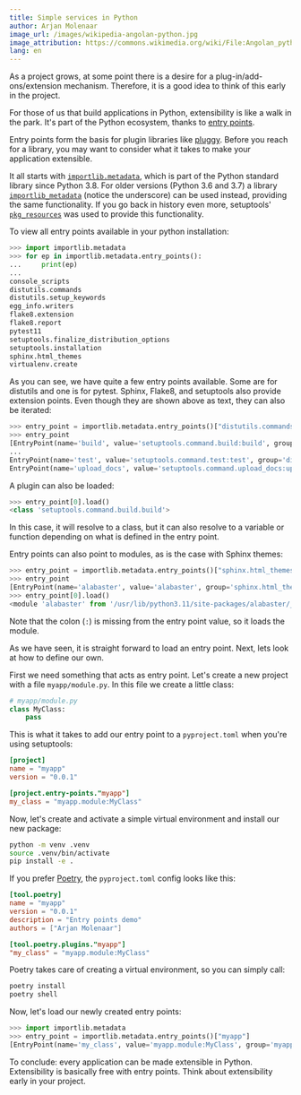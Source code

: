 ```yaml
---
title: Simple services in Python
author: Arjan Molenaar
image_url: /images/wikipedia-angolan-python.jpg
image_attribution: https://commons.wikimedia.org/wiki/File:Angolan_python_(Python_anchietae)_head.jpg
lang: en
---
```


As a project grows, at some point there is a desire for a
plug-in/add-ons/extension mechanism. Therefore, it is a good idea to think of
this early in the project.

For those of us that build applications in Python, extensibility is like a walk
in the park. It's part of the Python ecosystem, thanks to [entry
points](https://packaging.python.org/specifications/entry-points/).

<!--break-->

Entry points form the basis for plugin libraries like
[pluggy](https://github.com/pytest-dev/pluggy). Before you reach for a
library, you may want to consider what it takes to make your application
extensible.

It all starts with
[`importlib.metadata`](https://docs.python.org/3/library/importlib.metadata.html),
which is part of the Python standard library since Python 3.8. For older
versions (Python 3.6 and 3.7) a library
[`importlib_metadata`](https://pypi.org/project/importlib-metadata/) (notice
the underscore) can be used instead, providing the same
functionality. If you go back in history even more,
setuptools' [`pkg_resources`](https://setuptools.readthedocs.io/en/latest/pkg_resources.html)
was used to provide this functionality.

To view all entry points available in your python installation:

```python
>>> import importlib.metadata
>>> for ep in importlib.metadata.entry_points():
...     print(ep)
...
console_scripts
distutils.commands
distutils.setup_keywords
egg_info.writers
flake8.extension
flake8.report
pytest11
setuptools.finalize_distribution_options
setuptools.installation
sphinx.html_themes
virtualenv.create
```

As you can see, we have quite a few entry points available. Some are for
distutils and one is for pytest. Sphinx, Flake8, and setuptools also provide
extension points. Even though they are shown above as text, they can also be
iterated:

```python
>>> entry_point = importlib.metadata.entry_points()["distutils.commands"]
>>> entry_point
[EntryPoint(name='build', value='setuptools.command.build:build', group='distutils.commands'),
...
EntryPoint(name='test', value='setuptools.command.test:test', group='distutils.commands'),
EntryPoint(name='upload_docs', value='setuptools.command.upload_docs:upload_docs', group='distutils.commands')]
```

A plugin can also be loaded:

```python
>>> entry_point[0].load()
<class 'setuptools.command.build.build'>
```

In this case, it will resolve to a class, but it can also resolve to a variable
or function depending on what is defined in the entry point.

Entry points can also point to modules, as is the case with Sphinx themes:

```python
>>> entry_point = importlib.metadata.entry_points()["sphinx.html_themes"]
>>> entry_point
[EntryPoint(name='alabaster', value='alabaster', group='sphinx.html_themes')]
>>> entry_point[0].load()
<module 'alabaster' from '/usr/lib/python3.11/site-packages/alabaster/__init__.py'>
```

Note that the colon (`:`) is missing from the entry point value, so it loads the module.

As we have seen, it is straight forward to load an entry point. Next, lets look
at how to define our own.

First we need something that acts as entry point. Let's create a new project with a file
`myapp/module.py`. In this file we create a little class:

```python
# myapp/module.py
class MyClass:
    pass
```

This is what it takes to add our entry point to a `pyproject.toml` when you're using setuptools:

```toml
[project]
name = "myapp"
version = "0.0.1"

[project.entry-points."myapp"]
my_class = "myapp.module:MyClass"
```

Now, let's create and activate a simple virtual environment and install our new package:

```bash
python -m venv .venv
source .venv/bin/activate
pip install -e .
```

If you prefer [Poetry](https://python-poetry.org/), the `pyproject.toml` config looks like this:

```toml
[tool.poetry]
name = "myapp"
version = "0.0.1"
description = "Entry points demo"
authors = ["Arjan Molenaar"]

[tool.poetry.plugins."myapp"]
"my_class" = "myapp.module:MyClass"
```

Poetry takes care of creating a virtual environment, so you can simply call:

```bash
poetry install
poetry shell
```

Now, let's load our newly created entry points:

```python
>>> import importlib.metadata
>>> entry_point = importlib.metadata.entry_points()["myapp"]
[EntryPoint(name='my_class', value='myapp.module:MyClass', group='myapp')]
```

To conclude: every application can be made extensible in Python. Extensibility
is basically free with entry points. Think about extensibility early in your
project.
